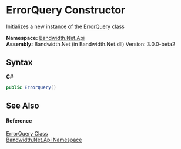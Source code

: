﻿# ErrorQuery Constructor 
 

Initializes a new instance of the <a href ="T_Bandwidth_Net_Api_ErrorQuery.md">ErrorQuery</a> class

**Namespace:**&nbsp;<a href ="N_Bandwidth_Net_Api.md">Bandwidth.Net.Api</a><br />**Assembly:**&nbsp;Bandwidth.Net (in Bandwidth.Net.dll) Version: 3.0.0-beta2

## Syntax

**C#**<br />
``` C#
public ErrorQuery()
```


## See Also


#### Reference
<a href ="T_Bandwidth_Net_Api_ErrorQuery.md">ErrorQuery Class</a><br /><a href ="N_Bandwidth_Net_Api.md">Bandwidth.Net.Api Namespace</a><br />